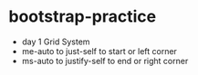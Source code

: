 # bootstrap-practice
* day 1 Grid System
* me-auto to just-self to start or left corner 
* ms-auto to justify-self to end or right corner 